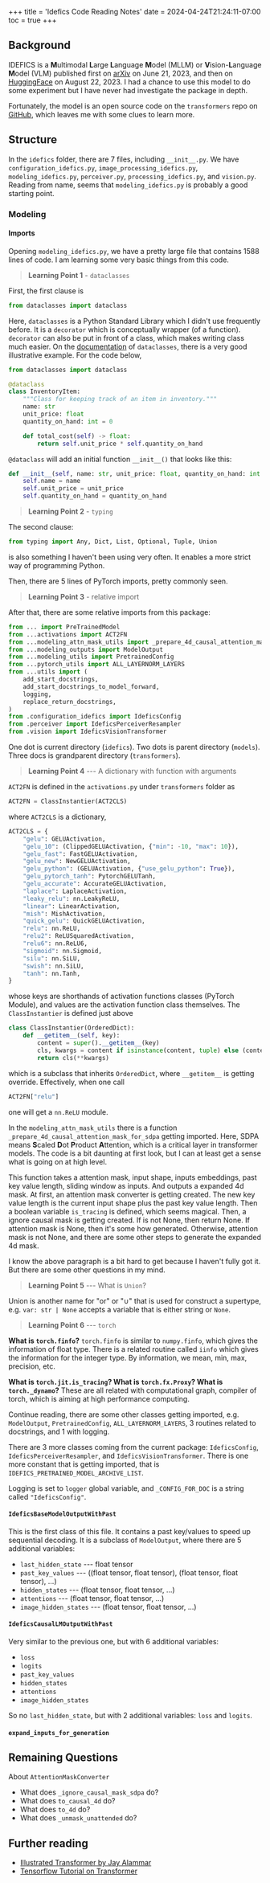 +++
title = 'Idefics Code Reading Notes'
date = 2024-04-24T21:24:11-07:00
toc = true
+++

## Background

IDEFICS is a **M**ultimodal **L**arge **L**anguage **M**odel (MLLM) or **V**ision-**L**anguage **M**odel (VLM) published first on [arXiv](https://arxiv.org/abs/2306.16527) on June 21, 2023, and then on [HuggingFace](https://huggingface.co/blog/idefics) on August 22, 2023. I had a chance to use this model to do some experiment but I have never had investigate the package in depth.

Fortunately, the model is an open source code on the `transformers` repo on [GitHub](https://github.com/huggingface/transformers/tree/main/src/transformers/models/idefics), which leaves me with some clues to learn more.

## Structure

In the `idefics` folder, there are 7 files, including `__init__.py`. We have `configuration_idefics.py`, `image_processing_idefics.py`, `modeling_idefics.py`, `perceiver.py`, `processing_idefics.py`, and `vision.py`. Reading from name, seems that `modeling_idefics.py` is probably a good starting point.

### Modeling

#### Imports

Opening `modeling_idefics.py`, we have a pretty large file that contains 1588 lines of code. I am learning some very basic things from this code.

> **Learning Point 1** - `dataclasses`

First, the first clause is

```python
from dataclasses import dataclass
```

Here, `dataclasses` is a Python Standard Library which I didn't use frequently before. It is a `decorator` which is conceptually wrapper (of a function). `decorator` can also be put in front of a class, which makes writing class much easier. On the [documentation](https://docs.python.org/3/library/dataclasses.html) of `dataclasses`, there is a very good illustrative example. For the code below,

```python
from dataclasses import dataclass

@dataclass
class InventoryItem:
    """Class for keeping track of an item in inventory."""
    name: str
    unit_price: float
    quantity_on_hand: int = 0

    def total_cost(self) -> float:
        return self.unit_price * self.quantity_on_hand
```

`@dataclass` will add an initial function `__init__()` that looks like this:

```python
def __init__(self, name: str, unit_price: float, quantity_on_hand: int = 0):
    self.name = name
    self.unit_price = unit_price
    self.quantity_on_hand = quantity_on_hand
```

> **Learning Point 2** - `typing`

The second clause:

```python
from typing import Any, Dict, List, Optional, Tuple, Union
```

is also something I haven't been using very often. It enables a more strict way of programming Python.

Then, there are 5 lines of PyTorch imports, pretty commonly seen.

> **Learning Point 3** - relative import

After that, there are some relative imports from this package:

```python
from ... import PreTrainedModel
from ...activations import ACT2FN
from ...modeling_attn_mask_utils import _prepare_4d_causal_attention_mask_for_sdpa
from ...modeling_outputs import ModelOutput
from ...modeling_utils import PretrainedConfig
from ...pytorch_utils import ALL_LAYERNORM_LAYERS
from ...utils import (
    add_start_docstrings,
    add_start_docstrings_to_model_forward,
    logging,
    replace_return_docstrings,
)
from .configuration_idefics import IdeficsConfig
from .perceiver import IdeficsPerceiverResampler
from .vision import IdeficsVisionTransformer
```

One dot is current directory (`idefics`). Two dots is parent directory (`models`). Three docs is grandparent directory (`transformers`).

> **Learning Point 4** --- A dictionary with function with arguments

`ACT2FN` is defined in the `activations.py` under `transformers` folder as

```python
ACT2FN = ClassInstantier(ACT2CLS)
```

where `ACT2CLS` is a dictionary,

```python
ACT2CLS = {
    "gelu": GELUActivation,
    "gelu_10": (ClippedGELUActivation, {"min": -10, "max": 10}),
    "gelu_fast": FastGELUActivation,
    "gelu_new": NewGELUActivation,
    "gelu_python": (GELUActivation, {"use_gelu_python": True}),
    "gelu_pytorch_tanh": PytorchGELUTanh,
    "gelu_accurate": AccurateGELUActivation,
    "laplace": LaplaceActivation,
    "leaky_relu": nn.LeakyReLU,
    "linear": LinearActivation,
    "mish": MishActivation,
    "quick_gelu": QuickGELUActivation,
    "relu": nn.ReLU,
    "relu2": ReLUSquaredActivation,
    "relu6": nn.ReLU6,
    "sigmoid": nn.Sigmoid,
    "silu": nn.SiLU,
    "swish": nn.SiLU,
    "tanh": nn.Tanh,
}
```

whose keys are shorthands of activation functions classes (PyTorch Module), and values are the activation function class themselves. The `ClassInstantier` is defined just above

```python
class ClassInstantier(OrderedDict):
    def __getitem__(self, key):
        content = super().__getitem__(key)
        cls, kwargs = content if isinstance(content, tuple) else (content, {})
        return cls(**kwargs)
```

which is a subclass that inherits `OrderedDict`, where `__getitem__` is getting override. Effectively, when one call

```python
ACT2FN["relu"]
```

one will get a `nn.ReLU` module.

In the `modeling_attn_mask_utils` there is a function `_prepare_4d_causal_attention_mask_for_sdpa` getting imported. Here, SDPA means **S**caled **D**ot **P**roduct **A**ttention, which is a critical layer in transformer models. The code is a bit daunting at first look, but I can at least get a sense what is going on at high level.

This function takes a attention mask, input shape, inputs embeddings, past key value length, sliding window as inputs. And outputs a expanded 4d mask. At first, an attention mask converter is getting created. The new key value length is the current input shape plus the past key value length. Then a boolean variable `is_tracing` is defined, which seems magical. Then, a ignore causal mask is getting created. If is not None, then return None. If attention mask is None, then it's some how generated. Otherwise, attention mask is not None, and there are some other steps to generate the expanded 4d mask.

I know the above paragraph is a bit hard to get because I haven't fully got it. But there are some other questions in my mind.

> **Learning Point 5** --- What is `Union`?

Union is another name for "or" or "$\cup$" that is used for construct a supertype, e.g. `var: str | None` accepts a variable that is either string or `None`.

> **Learning Point 6** --- `torch`

**What is `torch.finfo`?** `torch.finfo` is similar to `numpy.finfo`, which gives the information of float type. There is a related routine called `iinfo` which gives the information for the integer type. By information, we mean, min, max, precision, etc.

**What is `torch.jit.is_tracing`? What is `torch.fx.Proxy`? What is `torch._dynamo`?** These are all related with computational graph, compiler of torch, which is aiming at high performance computing.

Continue reading, there are some other classes getting imported, e.g. `ModelOutput`, `PretrainedConfig`, `ALL_LAYERNORM_LAYERS`, 3 routines related to docstrings, and 1 with logging.
 
There are 3 more classes coming from the current package: `IdeficsConfig`, `IdeficsPerceiverResampler`, and `IdeficsVisionTransformer`. There is one more constant that is getting imported, that is `IDEFICS_PRETRAINED_MODEL_ARCHIVE_LIST`.

Logging is set to `logger` global variable, and `_CONFIG_FOR_DOC` is a string called `"IdeficsConfig"`.

#### `IdeficsBaseModelOutputWithPast`

This is the first class of this file. It contains a past key/values to speed up sequential decoding. It is a subclass of `ModelOutput`, where there are 5 additional variables:

- `last_hidden_state` --- float tensor
- `past_key_values` --- ((float tensor, float tensor), (float tensor, float tensor), ...)
- `hidden_states` --- (float tensor, float tensor, ...)
- `attentions` --- (float tensor, float tensor, ...)
- `image_hidden_states`  --- (float tensor, float tensor, ...)

#### `IdeficsCausalLMOutputWithPast`

Very similar to the previous one, but with 6 additional variables:

- `loss` 
- `logits`
- `past_key_values`
- `hidden_states`
- `attentions`
- `image_hidden_states`

So no `last_hidden_state`, but with 2 additional variables: `loss` and `logits`.

#### `expand_inputs_for_generation`

## Remaining Questions

About `AttentionMaskConverter`

- What does `_ignore_causal_mask_sdpa` do?
- What does `to_causal_4d` do?
- What does `to_4d` do?
- What does `_unmask_unattended` do?


## Further reading

- [Illustrated Transformer by Jay Alammar](https://jalammar.github.io/illustrated-transformer/)
- [Tensorflow Tutorial on Transformer](https://www.tensorflow.org/text/tutorials/transformer)
